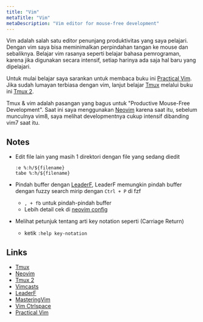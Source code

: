 ```yaml
---
title: "Vim"
metaTitle: "Vim"
metaDescription: "Vim editor for mouse-free development"
---
```


Vim adalah salah satu editor penunjang produktivitas yang saya pelajari. Dengan vim saya bisa meminimalkan perpindahan tangan ke mouse dan sebaliknya. Belajar vim rasanya seperti belajar bahasa pemrograman, karena jika digunakan secara intensif, setiap harinya ada saja hal baru yang dipelajari.

Untuk mulai belajar saya sarankan untuk membaca buku ini [Practical Vim](https://pragprog.com/book/dnvim/practical-vim). Jika sudah lumayan terbiasa dengan vim, lanjut belajar [Tmux](/coding/tmux) melalui buku ini [Tmux 2](https://pragprog.com/book/bhtmux2/tmux-2).

Tmux & vim adalah pasangan yang bagus untuk "Productive Mouse-Free Development". Saat ini saya menggunakan [Neovim](https://neovim.io) karena saat itu, sebelum munculnya vim8, saya melihat developmentnya cukup intensif dibanding vim7 saat itu.

## Notes

- Edit file lain yang masih 1 direktori dengan file yang sedang diedit
  ```
  :e %:h/${filename}
  tabe %:h/${filename}
  ```
- Pindah buffer dengan [LeaderF](https://github.com/Yggdroot/LeaderF), LeaderF memungkin pindah buffer dengan fuzzy search mirip dengan `Ctrl + P` di fzf
  - `, + fb` untuk pindah-pindah buffer
  - Lebih detail cek di [neovim config](https://github.com/wayanjimmy/dotfiles/blob/master/.config/nvim/init.vim#L186-L189)

- Melihat petunjuk tentang arti key notation seperti <CR> (Carriage Return)
  - ketik `:help key-notation`

## Links

- [Tmux](/coding/tmux)
- [Neovim](https://neovim.io)
- [Tmux 2](https://pragprog.com/book/bhtmux2/tmux-2)
- [Vimcasts](http://vimcasts.org)
- [LeaderF](https://github.com/Yggdroot/LeaderF)
- [MasteringVim](https://twitter.com/masteringvim)
- [Vim Ctrlspace](https://github.com/vim-ctrlspace/vim-ctrlspace)
- [Practical Vim](https://pragprog.com/book/dnvim/practical-vim)
